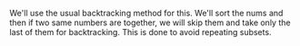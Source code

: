 We'll use the usual backtracking method for this. We'll sort the nums and then if two same numbers are together, we will skip them and take only the last of them for backtracking. This is done to avoid repeating subsets.​
